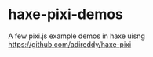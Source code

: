 haxe-pixi-demos
===============

A few pixi.js example demos in haxe uisng https://github.com/adireddy/haxe-pixi

